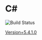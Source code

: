 # C#

![Build Status](https://travis-ci.org/cyber-dojo-languages/csharp.svg?branch=master)

[Version=5.4.1.0](https://github.com/cyber-dojo-languages/csharp/blob/master/check_version.sh)
